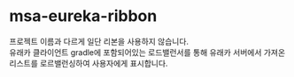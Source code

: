 # msa-eureka-ribbon
프로젝트 이름과 다르게 일단 리본을 사용하지 않습니다. \
유래카 클라이언트 gradle에 포함되어있는 로드밸런서를 통해 유래카 서버에서 가져온 리스트를 로르밸런싱하여 사용자에게 표시합니다.
